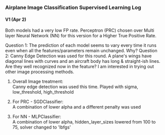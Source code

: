 ### Airplane Image Classification Supervised Learning Log

#### V1 (Apr 2)

Both models had a very low FP rate.
Perceptron (PRC) chosen over Multi layer Neural Network (NN) for this version for a Higher True Positive Rate.

Question 1: The prediction of each model seems to vary every time it runs even when all the features/parameters remain unchanged. Why?
Question 2: Canny Edge Detection was used for this round. A plane's wings have diagonal lines with curves and an aircraft body has long & straight-ish lines. Are they well recognized now in the feature? I am interested in trying out other image processing methods. 

1. Overall Image treatment: <br>
Canny edge detection was used this time. Played with sigma, low_threshold, high_threshold

2. For PRC - SGDClassifier: <br>
A combination of lower alpha and a different penalty was used

3. For NN - MLPClassifier: <br>
A combination of lower alpha, hidden_layer_sizes lowered from 100 to 75, solver changed to 'lbfgs'
